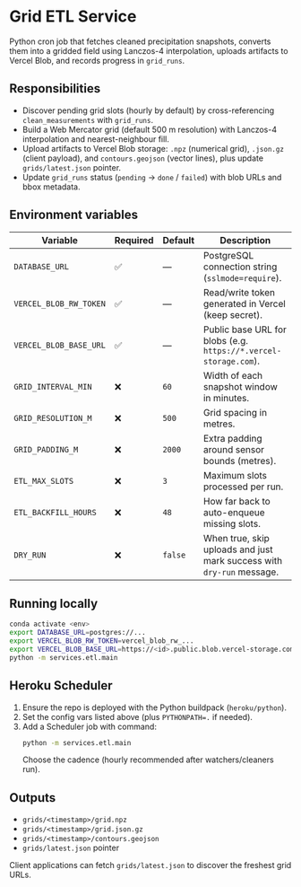 # Grid ETL Service

Python cron job that fetches cleaned precipitation snapshots, converts them into a gridded field using Lanczos-4 interpolation, uploads artifacts to Vercel Blob, and records progress in `grid_runs`.

## Responsibilities
- Discover pending grid slots (hourly by default) by cross-referencing `clean_measurements` with `grid_runs`.
- Build a Web Mercator grid (default 500 m resolution) with Lanczos-4 interpolation and nearest-neighbour fill.
- Upload artifacts to Vercel Blob storage: `.npz` (numerical grid), `.json.gz` (client payload), and `contours.geojson` (vector lines), plus update `grids/latest.json` pointer.
- Update `grid_runs` status (`pending` → `done` / `failed`) with blob URLs and bbox metadata.

## Environment variables
| Variable | Required | Default | Description |
|----------|----------|---------|-------------|
| `DATABASE_URL` | ✅ | — | PostgreSQL connection string (`sslmode=require`). |
| `VERCEL_BLOB_RW_TOKEN` | ✅ | — | Read/write token generated in Vercel (keep secret). |
| `VERCEL_BLOB_BASE_URL` | ✅ | — | Public base URL for blobs (e.g. `https://*.vercel-storage.com`). |
| `GRID_INTERVAL_MIN` | ❌ | `60` | Width of each snapshot window in minutes. |
| `GRID_RESOLUTION_M` | ❌ | `500` | Grid spacing in metres. |
| `GRID_PADDING_M` | ❌ | `2000` | Extra padding around sensor bounds (metres). |
| `ETL_MAX_SLOTS` | ❌ | `3` | Maximum slots processed per run. |
| `ETL_BACKFILL_HOURS` | ❌ | `48` | How far back to auto-enqueue missing slots. |
| `DRY_RUN` | ❌ | `false` | When true, skip uploads and just mark success with `dry-run` message. |

## Running locally
```bash
conda activate <env>
export DATABASE_URL=postgres://...
export VERCEL_BLOB_RW_TOKEN=vercel_blob_rw_...
export VERCEL_BLOB_BASE_URL=https://<id>.public.blob.vercel-storage.com
python -m services.etl.main
```

## Heroku Scheduler
1. Ensure the repo is deployed with the Python buildpack (`heroku/python`).
2. Set the config vars listed above (plus `PYTHONPATH=.` if needed).
3. Add a Scheduler job with command:
   ```bash
   python -m services.etl.main
   ```
   Choose the cadence (hourly recommended after watchers/cleaners run).

## Outputs
- `grids/<timestamp>/grid.npz`
- `grids/<timestamp>/grid.json.gz`
- `grids/<timestamp>/contours.geojson`
- `grids/latest.json` pointer

Client applications can fetch `grids/latest.json` to discover the freshest grid URLs.
